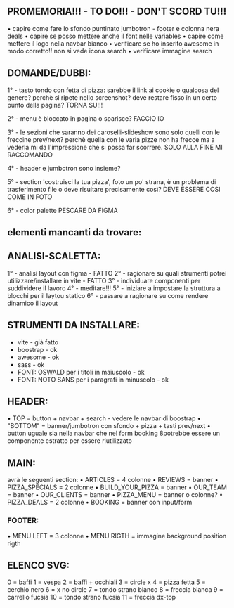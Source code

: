 ## PROMEMORIA!!! - TO DO!!! - DON'T SCORD TU!!!
 • capire come fare lo sfondo puntinato jumbotron - footer e colonna nera deals
 • capire se posso mettere anche il font nelle variables
 • capire come mettere il logo nella navbar bianco
 • verificare se ho inserito awesome in modo corretto!! non si vede icona search
 • verificare immagine search

## DOMANDE/DUBBI:
1° - tasto tondo con fetta di pizza: sarebbe il link ai cookie o qualcosa del genere? perchè si ripete nello screenshot? deve restare fisso in un certo punto della pagina?
TORNA SU!!!

2° - menu è bloccato in pagina o sparisce?
FACCIO IO

3° - le sezioni che saranno dei caroselli-slideshow sono solo quelli con le freccine prev/next? perchè quella con le varia pizze non ha frecce ma a vederla mi da l'impressione che si possa far scorrere.
SOLO ALLA FINE MI RACCOMANDO

4° - header e jumbotron sono insieme?

5° - section 'costruisci la tua pizza', foto un po' strana, è un problema di trasferimento file o deve risultare precisamente così?
DEVE ESSERE COSI COME IN FOTO

6° - color palette
PESCARE DA FIGMA

## elementi mancanti da trovare:
## ANALISI-SCALETTA:
1° - analisi layout con figma - FATTO 
2° - ragionare su quali strumenti potrei utilizzare/installare in vite - FATTO
3° - individuare componenti per suddividere il lavoro
4° - meditare!!!
5° - iniziare a impostare la struttura a blocchi per il laytou statico
6° - passare a ragionare su come rendere dinamico il layout

## STRUMENTI DA INSTALLARE:
- vite - già fatto
- boostrap - ok
- awesome - ok
- sass - ok
- FONT: OSWALD per i titoli in maiuscolo - ok
- FONT: NOTO SANS per i paragrafi in minuscolo - ok

## HEADER:
 • TOP = button + navbar + search - vedere le navbar di boostrap
 • "BOTTOM" = banner/jumbotron con sfondo + pizza + tasti prev/next
 • button uguale sia nella navbar che nel form booking 8potrebbe essere un componente estratto per essere riutilizzato

## MAIN:
avrà le seguenti section:
 • ARTICLES = 4 colonne
 • REVIEWS = banner
 • PIZZA_SPECIALS = 2 colonne
 • BUILD_YOUR_PIZZA = banner
 • OUR_TEAM = banner
 • OUR_CLIENTS = banner
 • PIZZA_MENU = banner o colonne?
 • PIZZA_DEALS = 2 colonne
 • BOOKING = banner con input/form
### FOOTER:
 • MENU LEFT = 3 colonne
 • MENU RIGTH = immagine background position rigth

## ELENCO SVG:
0 = baffi
1 = vespa
2 = baffi + occhiali
3 = circle x
4 = pizza fetta
5 = cerchio nero
6 = x no circle
7 = tondo strano bianco
8 = freccia bianca
9 = carrello fucsia
10 = tondo strano fucsia
11 = freccia dx-top
